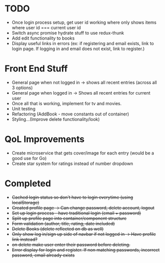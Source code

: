 # TODO
+ Once login process setup, get user id working where only shows items where user id === current user id
+ Switch async promise hydrate stuff to use redux-thunk
+ Add edit functionality to books
+ Display useful links in errors (ex: if registering and email exists, link to login page. If logging in and email does not exist, link to register.)

# Front End Stuff
+ General page when not logged in -> shows all recent entries (across all 3 options)
+ General page when logged in -> Shows all recent entries for current user
+ Once all that is working, implement for tv and movies.
+ Unit testing
+ Refactoring (AddBook - move constants out of container)
+ Styling...(Improve delete functionality/look)

# QoL Improvements
+ Create microservice that gets cover/image for each entry (would be a good use for Go)
+ Create star system for ratings instead of number dropdown

# Completed
+ ~~Cached login status so don't have to login everytime (using localStorage)~~
+ ~~Created profile page -> Can change password, delete account, logout~~
+ ~~Set up login process - have traditional login (email + password)~~
+ ~~Split up profile page into container/component structure~~
+ ~~Form validation (author, title, rating, date included)~~
+ ~~Delete Books (delete reflected on db as well)~~
+ ~~Only show log in/sign up side of navbar if not logged in -> Have profile link instead?~~
+ ~~on delete make user enter their password before deleting.~~
+ ~~Error display for login and register. If non matching passwords, incorrect password, email already exists~~